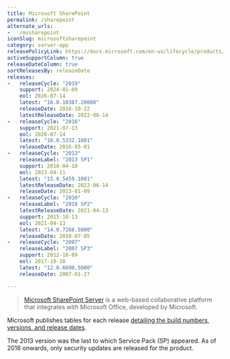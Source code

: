 ```yaml
---
title: Microsoft SharePoint
permalink: /sharepoint
alternate_urls:
-   /mssharepoint
iconSlug: microsoftsharepoint
category: server-app
releasePolicyLink: https://docs.microsoft.com/en-us/lifecycle/products/?terms=SharePoint%20Server
activeSupportColumn: true
releaseDateColumn: true
sortReleasesBy: releaseDate
releases:
-   releaseCycle: "2019"
    support: 2024-01-09
    eol: 2026-07-14
    latest: "16.0.10387.20008"
    releaseDate: 2018-10-22
    latestReleaseDate: 2022-06-14
-   releaseCycle: "2016"
    support: 2021-07-13
    eol: 2026-07-14
    latest: "16.0.5332.1001"
    releaseDate: 2016-05-01
-   releaseCycle: "2013"
    releaseLabel: "2013 SP1"
    support: 2018-04-10
    eol: 2023-04-11
    latest: "15.0.5459.1001"
    latestReleaseDate: 2022-06-14
    releaseDate: 2013-01-09
-   releaseCycle: "2010"
    releaseLabel: "2010 SP2"
    latestReleaseDate: 2021-04-13
    support: 2015-10-13
    eol: 2021-04-13
    latest: "14.0.7268.5000"
    releaseDate: 2010-07-05
-   releaseCycle: "2007"
    releaseLabel: "2007 SP3"
    support: 2012-10-09
    eol: 2017-10-10
    latest: "12.0.6690.5000"
    releaseDate: 2007-01-27

---
```


> [Microsoft SharePoint Server](https://en.wikipedia.org/wiki/SharePoint) is a web-based collaborative platform that integrates with Microsoft Office, developed by Microsoft.

Microsoft publishes tables for each release [detailing the build numbers, versions, and release dates](https://docs.microsoft.com/en-us/officeupdates/sharepoint-updates).

The 2013 version was the last to which Service Pack (SP) appeared. As of 2016 onwards, only security updates are released for the product.
